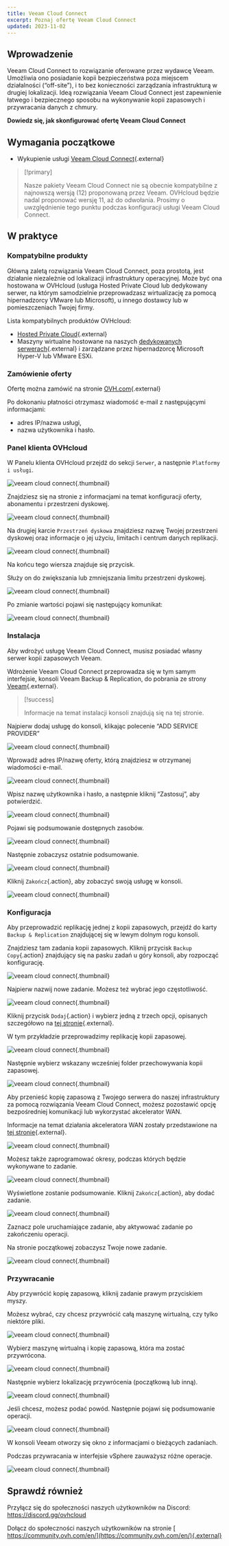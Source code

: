 ```yaml
---
title: Veeam Cloud Connect
excerpt: Poznaj ofertę Veeam Cloud Connect
updated: 2023-11-02
---
```


## Wprowadzenie

Veeam Cloud Connect to rozwiązanie oferowane przez wydawcę Veeam. Umożliwia ono posiadanie kopii bezpieczeństwa poza miejscem działalności (“off-site”), i to bez konieczności zarządzania infrastrukturą w drugiej lokalizacji. Ideą rozwiązania Veeam Cloud Connect jest zapewnienie łatwego i bezpiecznego sposobu na wykonywanie kopii zapasowych i przywracania danych z chmury.

**Dowiedz się, jak skonfigurować ofertę Veeam Cloud Connect**

## Wymagania początkowe

- Wykupienie usługi [Veeam Cloud Connect](https://www.ovh.pl/storage-solutions/veeam-cloud-connect/){.external}

> [!primary]
>
> Nasze pakiety Veeam Cloud Connect nie są obecnie kompatybilne z najnowszą wersją (12) proponowaną przez Veeam. OVHcloud będzie nadal proponować wersję 11, aż do odwołania. Prosimy o uwzględnienie tego punktu podczas konfiguracji usługi Veeam Cloud Connect.
>

## W praktyce

### Kompatybilne produkty

Główną zaletą rozwiązania Veeam Cloud Connect, poza prostotą, jest działanie niezależnie od lokalizacji infrastruktury operacyjnej. Może być ona hostowana w OVHcloud (usługa Hosted Private Cloud lub dedykowany serwer, na którym samodzielnie przeprowadzasz wirtualizację za pomocą hipernadzorcy VMware lub Microsoft), u innego dostawcy lub w pomieszczeniach Twojej firmy.

Lista kompatybilnych produktów OVHcloud:

- [Hosted Private Cloud](https://www.ovhcloud.com/pl/enterprise/products/hosted-private-cloud/){.external}
- Maszyny wirtualne hostowane na naszych [dedykowanych serwerach](https://www.ovh.pl/serwery_dedykowane/){.external} i zarządzane przez hipernadzorcę Microsoft Hyper-V lub VMware ESXi.

### Zamówienie oferty

Ofertę można zamówić na stronie [OVH.com](https://www.ovh.pl/storage-solutions/veeam-cloud-connect/){.external}

Po dokonaniu płatności otrzymasz wiadomość e-mail z następującymi informacjami:

- adres IP/nazwa usługi,
- nazwa użytkownika i hasło.

### Panel klienta OVHcloud

W Panelu klienta OVHcloud przejdź do sekcji `Serwer`, a następnie `Platformy i usługi`.

![veeam cloud connect](images/veeam-cloud-connect-manager-start.png){.thumbnail}

Znajdziesz się na stronie z informacjami na temat konfiguracji oferty, abonamentu i przestrzeni dyskowej.

![veeam cloud connect](images/veeam-cloud-connect-manager.png){.thumbnail}

Na drugiej karcie `Przestrzeń dyskowa` znajdziesz nazwę Twojej przestrzeni dyskowej oraz informacje o jej użyciu, limitach i centrum danych replikacji.

![veeam cloud connect](images/veeam-cloud-connect-manager-espace.png){.thumbnail}

Na końcu tego wiersza znajduje się przycisk.

Służy on do zwiększania lub zmniejszania limitu przestrzeni dyskowej.

![veeam cloud connect](images/veeam-cloud-connect-manager-modif-espace.png){.thumbnail}

Po zmianie wartości pojawi się następujący komunikat:

![veeam cloud connect](images/veeam-cloud-connect-manager-modif-espace-ok.png){.thumbnail}

### Instalacja

Aby wdrożyć usługę Veeam Cloud Connect, musisz posiadać własny serwer kopii zapasowych Veeam.

Wdrożenie Veeam Cloud Connect przeprowadza się w tym samym interfejsie, konsoli Veeam Backup & Replication, do pobrania ze strony [Veeam](https://www.veeam.com/){.external}.

> [!success]
>
> Informacje na temat instalacji konsoli znajdują się na tej stronie.
>

Najpierw dodaj usługę do konsoli, klikając polecenie “ADD SERVICE PROVIDER”

![veeam cloud connect](images/veeam-cloud-connect-add-provider.png){.thumbnail}

Wprowadź adres IP/nazwę oferty, którą znajdziesz w otrzymanej wiadomości e-mail.

![veeam cloud connect](images/veeam-cloud-connect-add-provider-ip.png){.thumbnail}

Wpisz nazwę użytkownika i hasło, a następnie kliknij “Zastosuj”, aby potwierdzić.

![veeam cloud connect](images/veeam-cloud-connect-add-provider-login.png){.thumbnail}

Pojawi się podsumowanie dostępnych zasobów.

![veeam cloud connect](images/veeam-cloud-connect-add-provider-ressources.png){.thumbnail}

Następnie zobaczysz ostatnie podsumowanie.

![veeam cloud connect](images/veeam-cloud-connect-add-provider-recap.png){.thumbnail}

Kliknij `Zakończ`{.action}, aby zobaczyć swoją usługę w konsoli.

![veeam cloud connect](images/veeam-cloud-connect-add-provider-finish.png){.thumbnail}

### Konfiguracja

Aby przeprowadzić replikację jednej z kopii zapasowych, przejdź do karty `Backup & Replication` znajdującej się w lewym dolnym rogu konsoli.

Znajdziesz tam zadania kopii zapasowych. Kliknij przycisk `Backup Copy`{.action} znajdujący się na pasku zadań u góry konsoli, aby rozpocząć konfigurację.

![veeam cloud connect](images/veeam-cloud-connect-replicat.png){.thumbnail}

Najpierw nazwij nowe zadanie. Możesz też wybrać jego częstotliwość.

![veeam cloud connect](images/veeam-cloud-connect-replicat-name.png){.thumbnail}

Kliknij przycisk `Dodaj`{.action} i wybierz jedną z trzech opcji, opisanych szczegółowo na [tej stronie](https://helpcenter.veeam.com/docs/backup/vsphere/backup_copy_vms.html?ver=95){.external}.

W tym przykładzie przeprowadzimy replikację kopii zapasowej.

![veeam cloud connect](images/veeam-cloud-connect-replicat-select.png){.thumbnail}

Następnie wybierz wskazany wcześniej folder przechowywania kopii zapasowej.

![veeam cloud connect](images/veeam-cloud-connect-replicat-target.png){.thumbnail}

Aby przenieść kopię zapasową z Twojego serwera do naszej infrastruktury za pomocą rozwiązania Veeam Cloud Connect, możesz pozostawić opcję bezpośredniej komunikacji lub wykorzystać akcelerator WAN.

Informacje na temat działania akceleratora WAN zostały przedstawione na [tej stronie](https://helpcenter.veeam.com/docs/backup/vsphere/wan_hiw.html?ver=95){.external}.

![veeam cloud connect](images/veeam-cloud-connect-replicat-data.png){.thumbnail}

Możesz także zaprogramować okresy, podczas których będzie wykonywane to zadanie.

![veeam cloud connect](images/veeam-cloud-connect-replicat-schedule.png){.thumbnail}

Wyświetlone zostanie podsumowanie. Kliknij `Zakończ`{.action}, aby dodać zadanie.

![veeam cloud connect](images/veeam-cloud-connect-replicat-finish.png){.thumbnail}

Zaznacz pole uruchamiające zadanie, aby aktywować zadanie po zakończeniu operacji.

Na stronie początkowej zobaczysz Twoje nowe zadanie.

![veeam cloud connect](images/veeam-cloud-connect-replicat-cloud.png){.thumbnail}

### Przywracanie

Aby przywrócić kopię zapasową, kliknij zadanie prawym przyciskiem myszy.

Możesz wybrać, czy chcesz przywrócić całą maszynę wirtualną, czy tylko niektóre pliki.

![veeam cloud connect](images/veeam-cloud-connect-restore.png){.thumbnail}

Wybierz maszynę wirtualną i kopię zapasową, która ma zostać przywrócona.

![veeam cloud connect](images/veeam-cloud-connect-restore-select.png){.thumbnail}

Następnie wybierz lokalizację przywrócenia (początkową lub inną).

![veeam cloud connect](images/veeam-cloud-connect-restore-mode.png){.thumbnail}

Jeśli chcesz, możesz podać powód. Następnie pojawi się podsumowanie operacji.

![veeam cloud connect](images/veeam-cloud-connect-restore-resume.png){.thumbnail}

W konsoli Veeam otworzy się okno z informacjami o bieżących zadaniach.

Podczas przywracania w interfejsie vSphere zauważysz różne operacje.

![veeam cloud connect](images/veeam-cloud-connect-restore-done.png){.thumbnail}

## Sprawdź również

Przyłącz się do społeczności naszych użytkowników na Discord: <https://discord.gg/ovhcloud>

Dołącz do społeczności naszych użytkowników na stronie [ https://community.ovh.com/en/](https://community.ovh.com/en/){.external}

